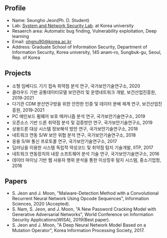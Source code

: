 ## Profile
- Name: Seungho Jeon(Ph. D. Student)
- Lab: [System and Network Security Lab](http://kusystemlab.co.kr/). at Korea university
- Resaerch area: Automatic bug finding, Vulnerability exploitation, Deep learning
- Email: ohgnu90@korea.ac.kr
- Address: Graduate School of Information Security, Department of Information Security, Korea university, 145 anam-ro, Sungbuk-gu, Seoul, Rep. of Korea

## Projects
- 소형 임베디드 기기 접속 취약점 분석 연구, 국가보안기술연구소, 2020
- 클라우드 기반 공통데이터모델 보안관리 및 운영네트워크 개발, 보건산업진흥원, 2019-2021
- 다기관 CDM 분산연구방을 위한 안전한 인증 및 데이터 분배 체계 연구, 보건산업진흥원, 2019-2021
- PC 메인보드 펌웨어 보호 메커니즘 분석 연구, 국가보안기술연구소, 2019
- 오픈소스 기반 드론 취약점 분석 및 검증방안 연구, 국가보안기술연구소, 2019
- 상용드론 대상 시스템 정보해석 방안 연구, 국가보안기술연구소, 2018
- 네트워크 연동 S/W 보안 위협 분석 연구, 국가보안기술연구소, 2018
- 응용 S/W 통신 프로토콜 연구, 국가보안기술연구소, 2017
- 딥러닝을 이용한 시스템 독립적 악성코드 및 취약점 탐지 기술개발, IITP, 2017
- 네트워크 연동장치의 내장 소프트웨어 분석 기술 연구, 국가보안기술연구소, 2016
- 데이터 마이닝 기반 웹 사용자 행위 분석을 통한 이상징후 탐지 시스템, 중소기업청, 2016

## Papers
- S. Jeon and J. Moon, "Malware-Detection Method with a Convolutional Recurrent Neural Network Using Opcode Sequences", Information Sciences, 2020 (Accepted).
- S. Nam, S. Jeon, and J. Moon, "A New Password Cracking Model with Generative Adversarial Networks", World Conference on Information Security Applications(WISA), 2019(Best paper).
- S. Jeon and J. Moon, "A Deep Neural Network Model Based on a Mutation Operator", Korea Information Processing Society, 2017.
